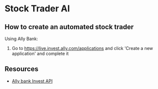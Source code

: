# Stock Trader AI



## How to create an automated stock trader
Using Ally Bank:
1. Go to https://live.invest.ally.com/applications and click 'Create a new application' and complete it


## Resources
- [Ally bank Invest API](https://www.ally.com/api/invest/documentation/getting-started/)

